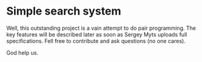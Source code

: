 # Simple search system
Well, this outstanding project is a vain attempt to do pair programming.
The key features will be described later as soon as Sergey Myts uploads full specifications.
Fell free to contribute and ask questions (no one cares).

God help us.
